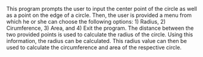 This program prompts the user to input the center point of the circle as well as a point on the edge of a circle. Then, the user is provided a menu from which he or she can choose the following options: 1) Radius, 2) Cirumference, 3) Area, and 4) Exit the program. 
The distance between the two provided points is used to calculate the radius of the circle. Using this information, the radius can be calculated. This radius value can then be used to calculate the circumference and area of the respective circle.
